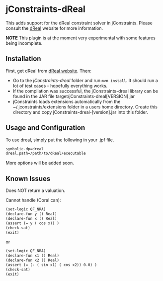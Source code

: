 # jConstraints-dReal #
This adds support for the dReal constraint solver in jConstraints. Please consult the [dReal](https://dreal.github.io/) website for more information.

**NOTE** This plugin is at the moment very experimental with some features being incomplete.

## Installation ##
First, get dReal from [dReal website](https://dreal.github.io/). Then:

* Go to the *jConstraints-dreal* folder and run ``` mvn install ```. It should run a lot of test cases - hopefully everything works.
* If the compilation was successful, the jConstraints-dreal library can be found in the JAR file target/jConstraints-dreal[VERSION].jar
* jConstraints loads extensions automatically from the ~/.jconstraints/extensions folder in a users home directory. Create this directory and copy jConstraints-dreal-[version].jar into this folder.

## Usage and Configuration ##
To use dreal, simply put the following in your .jpf file.

```txt
symbolic.dp=dreal
dreal.path=/path/to/dReal/executable
```

More options will be added soon.

## Known Issues ##
Does NOT return a valuation.

Cannot handle (Coral can):
```txt
(set-logic QF_NRA)
(declare-fun y () Real)
(declare-fun x () Real)
(assert (= y ( cos x)) )
(check-sat)
(exit)
```

or

```txt
(set-logic QF_NRA)
(declare-fun x1 () Real)
(declare-fun x2 () Real)
(assert (= (- ( sin x1) ( cos x2)) 0.0) )
(check-sat)
(exit)
```
